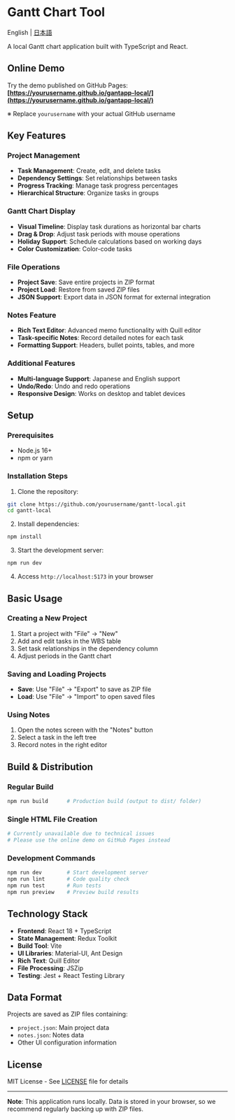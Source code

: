 # Gantt Chart Tool

English | [日本語](README.md)

A local Gantt chart application built with TypeScript and React.

## Online Demo

Try the demo published on GitHub Pages:  
**[https://yourusername.github.io/gantapp-local/](https://yourusername.github.io/gantapp-local/)**

※ Replace `yourusername` with your actual GitHub username

## Key Features

### Project Management
- **Task Management**: Create, edit, and delete tasks
- **Dependency Settings**: Set relationships between tasks
- **Progress Tracking**: Manage task progress percentages
- **Hierarchical Structure**: Organize tasks in groups

### Gantt Chart Display
- **Visual Timeline**: Display task durations as horizontal bar charts
- **Drag & Drop**: Adjust task periods with mouse operations
- **Holiday Support**: Schedule calculations based on working days
- **Color Customization**: Color-code tasks

### File Operations
- **Project Save**: Save entire projects in ZIP format
- **Project Load**: Restore from saved ZIP files
- **JSON Support**: Export data in JSON format for external integration

### Notes Feature
- **Rich Text Editor**: Advanced memo functionality with Quill editor
- **Task-specific Notes**: Record detailed notes for each task
- **Formatting Support**: Headers, bullet points, tables, and more

### Additional Features
- **Multi-language Support**: Japanese and English support
- **Undo/Redo**: Undo and redo operations
- **Responsive Design**: Works on desktop and tablet devices

## Setup

### Prerequisites
- Node.js 16+
- npm or yarn

### Installation Steps

1. Clone the repository:
```bash
git clone https://github.com/yourusername/gantt-local.git
cd gantt-local
```

2. Install dependencies:
```bash
npm install
```

3. Start the development server:
```bash
npm run dev
```

4. Access `http://localhost:5173` in your browser

## Basic Usage

### Creating a New Project
1. Start a project with "File" → "New"
2. Add and edit tasks in the WBS table
3. Set task relationships in the dependency column
4. Adjust periods in the Gantt chart

### Saving and Loading Projects
- **Save**: Use "File" → "Export" to save as ZIP file
- **Load**: Use "File" → "Import" to open saved files

### Using Notes
1. Open the notes screen with the "Notes" button
2. Select a task in the left tree
3. Record notes in the right editor

## Build & Distribution

### Regular Build
```bash
npm run build      # Production build (output to dist/ folder)
```

### Single HTML File Creation
```bash
# Currently unavailable due to technical issues
# Please use the online demo on GitHub Pages instead
```

### Development Commands
```bash
npm run dev        # Start development server
npm run lint       # Code quality check
npm run test       # Run tests
npm run preview    # Preview build results
```

## Technology Stack

- **Frontend**: React 18 + TypeScript
- **State Management**: Redux Toolkit  
- **Build Tool**: Vite
- **UI Libraries**: Material-UI, Ant Design
- **Rich Text**: Quill Editor
- **File Processing**: JSZip
- **Testing**: Jest + React Testing Library

## Data Format

Projects are saved as ZIP files containing:
- `project.json`: Main project data
- `notes.json`: Notes data  
- Other UI configuration information

## License

MIT License - See [LICENSE](LICENSE) file for details

---

**Note**: This application runs locally. Data is stored in your browser, so we recommend regularly backing up with ZIP files.